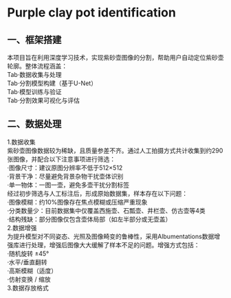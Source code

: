 # Purple clay pot identification
## 一、框架搭建
本项目旨在利用深度学习技术，实现紫砂壶图像的分割，帮助用户自动定位紫砂壶轮廓。整体流程涵盖：<br>
  Tab·数据收集与处理<br>
  Tab·分割模型构建（基于U-Net）<br>
  Tab·模型训练与验证<br>
  Tab·分割效果可视化与评估<br>

## 二、数据处理
1.数据收集<br>
  紫砂壶图像数据较为稀缺，且质量参差不齐。通过人工拍摄方式共计收集到约290张图像，并配合以下注意事项进行筛选：<br>
  ·图像尺寸：建议原图分辨率不低于512×512<br>
  ·背景干净：尽量避免背景杂物干扰壶体识别<br>
  ·单一物体：一图一壶，避免多壶干扰分割标签<br>
经过初步筛选与人工标注后，形成原始数据集，样本存在以下问题：<br>
  ·图像模糊：约10%图像存在焦点模糊或压缩严重现象<br>
  ·分类数量少：目前数据集中仅覆盖西施壶、石瓢壶、井栏壶、仿古壶等4类<br>
  ·结构残缺：部分图像仅包含壶体局部（如左半部分或无壶盖）<br>
2.数据增强<br>
为提升模型对不同姿态、光照及图像畸变的鲁棒性，采用Albumentations数据增强库进行处理，增强后图像大大缓解了样本不足的问题。增强方式包括：<br>
   ·随机旋转 ±45°<br>
   ·水平/垂直翻转<br>
   ·高斯模糊（适度）<br>
   ·仿射变换 / 缩放<br>
3.数据存放格式<br>
